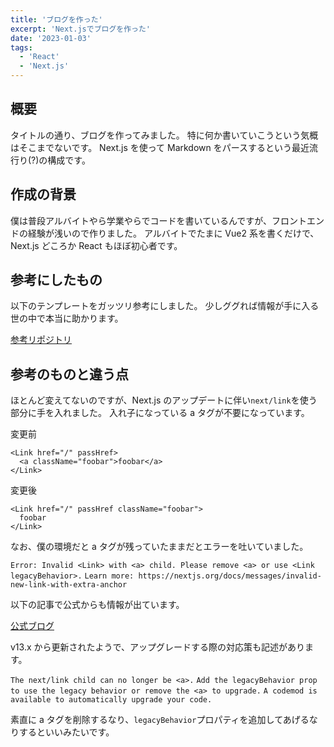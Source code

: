 ```yaml
---
title: 'ブログを作った'
excerpt: 'Next.jsでブログを作った'
date: '2023-01-03'
tags:
  - 'React'
  - 'Next.js'
---
```


## 概要

タイトルの通り、ブログを作ってみました。
特に何か書いていこうという気概はそこまでないです。
Next.js を使って Markdown をパースするという最近流行り(?)の構成です。

## 作成の背景

僕は普段アルバイトやら学業やらでコードを書いているんですが、フロントエンドの経験が浅いので作りました。
アルバイトでたまに Vue2 系を書くだけで、Next.js どころか React もほぼ初心者です。

## 参考にしたもの

以下のテンプレートをガッツリ参考にしました。
少しググれば情報が手に入る世の中で本当に助かります。

[参考リポジトリ](https://github.com/sub-t/blog-template)

## 参考のものと違う点

ほとんど変えてないのですが、Next.js のアップデートに伴い`next/link`を使う部分に手を入れました。
入れ子になっている a タグが不要になっています。

変更前

```tsx
<Link href="/" passHref>
  <a className="foobar">foobar</a>
</Link>
```

変更後

```tsx
<Link href="/" passHref className="foobar">
  foobar
</Link>
```

なお、僕の環境だと a タグが残っていたままだとエラーを吐いていました。

`Error: Invalid <Link> with <a> child. Please remove <a> or use <Link legacyBehavior>.`
`Learn more: https://nextjs.org/docs/messages/invalid-new-link-with-extra-anchor`

以下の記事で公式からも情報が出ています。

[公式ブログ](https://nextjs.org/blog/next-13)

v13.x から更新されたようで、アップグレードする際の対応策も記述があります。

`The next/link child can no longer be <a>.`
`Add the legacyBehavior prop to use the legacy behavior or remove the <a> to upgrade.`
`A codemod is available to automatically upgrade your code.`

素直に a タグを削除するなり、`legacyBehavior`プロパティを追加してあげるなりするといいみたいです。
